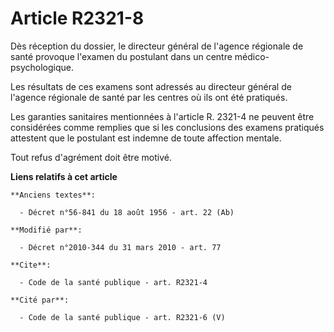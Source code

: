 # Article R2321-8

Dès réception du dossier, le directeur     général de l'agence régionale de santé provoque l'examen du postulant dans un
centre médico-psychologique. 

Les résultats de ces examens sont adressés au directeur     général de l'agence régionale de santé par les centres où ils ont
été pratiqués. 

Les garanties sanitaires mentionnées à l'article R. 2321-4 ne peuvent être considérées comme remplies que si les conclusions
des examens pratiqués attestent que le postulant est indemne de toute affection mentale. 

Tout refus d'agrément doit être motivé.

**Liens relatifs à cet article**

	**Anciens textes**:

	  - Décret n°56-841 du 18 août 1956 - art. 22 (Ab)

	**Modifié par**:

	  - Décret n°2010-344 du 31 mars 2010 - art. 77

	**Cite**:

	  - Code de la santé publique - art. R2321-4

	**Cité par**:

	  - Code de la santé publique - art. R2321-6 (V)
